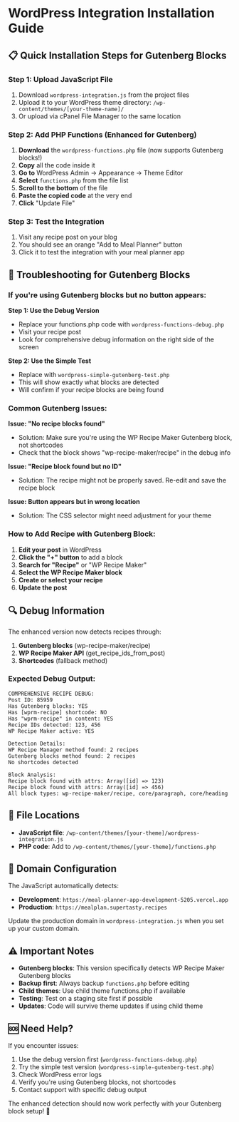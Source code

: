 # WordPress Integration Installation Guide

## 📋 Quick Installation Steps for Gutenberg Blocks

### Step 1: Upload JavaScript File
1. Download `wordpress-integration.js` from the project files
2. Upload it to your WordPress theme directory: `/wp-content/themes/[your-theme-name]/`
3. Or upload via cPanel File Manager to the same location

### Step 2: Add PHP Functions (Enhanced for Gutenberg)
1. **Download** the `wordpress-functions.php` file (now supports Gutenberg blocks!)
2. **Copy** all the code inside it
3. **Go to** WordPress Admin → Appearance → Theme Editor
4. **Select** `functions.php` from the file list
5. **Scroll to the bottom** of the file
6. **Paste the copied code** at the very end
7. **Click** "Update File"

### Step 3: Test the Integration
1. Visit any recipe post on your blog
2. You should see an orange "Add to Meal Planner" button
3. Click it to test the integration with your meal planner app

## 🔧 Troubleshooting for Gutenberg Blocks

### If you're using Gutenberg blocks but no button appears:

**Step 1: Use the Debug Version**
- Replace your functions.php code with `wordpress-functions-debug.php`
- Visit your recipe post
- Look for comprehensive debug information on the right side of the screen

**Step 2: Use the Simple Test**
- Replace with `wordpress-simple-gutenberg-test.php`
- This will show exactly what blocks are detected
- Will confirm if your recipe blocks are being found

### Common Gutenberg Issues:

**Issue: "No recipe blocks found"**
- Solution: Make sure you're using the WP Recipe Maker Gutenberg block, not shortcodes
- Check that the block shows "wp-recipe-maker/recipe" in the debug info

**Issue: "Recipe block found but no ID"**
- Solution: The recipe might not be properly saved. Re-edit and save the recipe block

**Issue: Button appears but in wrong location**
- Solution: The CSS selector might need adjustment for your theme

### How to Add Recipe with Gutenberg Block:
1. **Edit your post** in WordPress
2. **Click the "+" button** to add a block
3. **Search for "Recipe"** or "WP Recipe Maker"
4. **Select the WP Recipe Maker block**
5. **Create or select your recipe**
6. **Update the post**

## 🔍 Debug Information

The enhanced version now detects recipes through:
1. **Gutenberg blocks** (wp-recipe-maker/recipe)
2. **WP Recipe Maker API** (get_recipe_ids_from_post)
3. **Shortcodes** (fallback method)

### Expected Debug Output:
```
COMPREHENSIVE RECIPE DEBUG:
Post ID: 85959
Has Gutenberg blocks: YES
Has [wprm-recipe] shortcode: NO
Has "wprm-recipe" in content: YES
Recipe IDs detected: 123, 456
WP Recipe Maker active: YES

Detection Details:
WP Recipe Manager method found: 2 recipes
Gutenberg blocks method found: 2 recipes
No shortcodes detected

Block Analysis:
Recipe block found with attrs: Array([id] => 123)
Recipe block found with attrs: Array([id] => 456)
All block types: wp-recipe-maker/recipe, core/paragraph, core/heading
```

## 📝 File Locations
- **JavaScript file**: `/wp-content/themes/[your-theme]/wordpress-integration.js`
- **PHP code**: Add to `/wp-content/themes/[your-theme]/functions.php`

## 🎯 Domain Configuration
The JavaScript automatically detects:
- **Development**: `https://meal-planner-app-development-5205.vercel.app`
- **Production**: `https://mealplan.supertasty.recipes`

Update the production domain in `wordpress-integration.js` when you set up your custom domain.

## ⚠️ Important Notes
- **Gutenberg blocks**: This version specifically detects WP Recipe Maker Gutenberg blocks
- **Backup first**: Always backup `functions.php` before editing
- **Child themes**: Use child theme functions.php if available
- **Testing**: Test on a staging site first if possible
- **Updates**: Code will survive theme updates if using child theme

## 🆘 Need Help?
If you encounter issues:
1. Use the debug version first (`wordpress-functions-debug.php`)
2. Try the simple test version (`wordpress-simple-gutenberg-test.php`)
3. Check WordPress error logs
4. Verify you're using Gutenberg blocks, not shortcodes
5. Contact support with specific debug output

The enhanced detection should now work perfectly with your Gutenberg block setup! 🎉